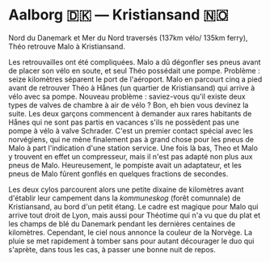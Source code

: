# Aalborg :denmark: — Kristiansand :norway:

<!-- 20km / 100m+ / 100m- -->

Nord du Danemark et Mer du Nord traversés (137km vélo/ 135km ferry), Théo retrouve Malo à Kristiansand.

Les retrouvailles ont été compliquées. Malo a dû dégonfler ses pneus avant de placer son vélo en soute, et seul Théo possédait une pompe. Problème : seize kilomètres séparent le port de l'aéroport. Malo en parcourt cinq a pied avant de retrouver Théo à Hånes (un quartier de Kristiansand) qui arrive à vélo avec sa pompe. Nouveau problème : saviez-vous qu'il existe deux types de valves de chambre à air de vélo ? Bon, eh bien vous devinez la suite. Les deux garçons commencent à demander aux rares habitants de Hånes qui ne sont pas partis en vacances s'ils ne possèdent pas une pompe à vélo à valve Schrader. C'est un premier contact spécial avec les norvégiens, qui ne mène finalement pas à grand chose pour les pneus de Malo à part l'indication d'une station service. Une fois là bas, Theo et Malo y trouvent en effet un compresseur, mais il n'est pas adapté non plus aux pneus de Malo. Heureusement, le pompiste avait un adaptateur, et les pneus de Malo fûrent gonflés en quelques fractions de secondes.

Les deux cylos parcourent alors une petite dixaine de kilomètres avant d'établir leur campement dans la *kommuneskog* (forêt comunnale) de Kristiansand, au bord d'un petit étang. Le cadre est magique pour Malo qui arrive tout droit de Lyon, mais aussi pour Théotime qui n'a vu que du plat et les champs de blé du Danemark pendant les dernières centaines de kilomètres. Cependant, le ciel nous annonce la couleur de la Norvège. La pluie se met rapidement à tomber sans pour autant décourager le duo qui s'aprète, dans tous les cas, à passer une bonne nuit de repos.

